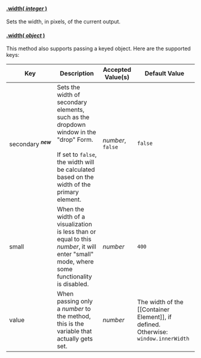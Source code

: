 #### <a name="integer" href="#wiki-integer">.width( *integer* )</a>

Sets the width, in pixels, of the current output.

#### <a name="object" href="#wiki-object">.width( *object* )</a>

This method also supports passing a keyed object. Here are the supported keys:

| Key | Description | Accepted Value(s) | Default Value |
|---|---|---|---|
| secondary&nbsp;<sup>***new***</sup> | Sets the width of secondary elements, such as the dropdown window in the "drop" Form. <br><br> If set to ```false```, the width will be calculated based on the width of the primary element. | *number*, ```false``` | ```false``` |
| small | When the width of a visualization is less than or equal to this *number*, it will enter "small" mode, where some functionality is disabled. | *number* | ```400``` |
| value | When passing only a *number* to the method, this is the variable that actually gets set. | *number* | The width of the [[Container Element]], if defined. Otherwise: ```window.innerWidth``` |
